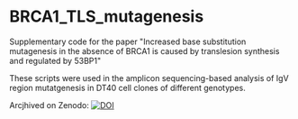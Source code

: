 # BRCA1_TLS_mutagenesis
Supplementary code for the paper "Increased base substitution mutagenesis in the absence of BRCA1 is caused by translesion synthesis and regulated by 53BP1"

These scripts were used in the amplicon sequencing-based analysis of IgV region mutatgenesis in DT40 cell clones of different genotypes.

Arcjhived on Zenodo: [![DOI](https://zenodo.org/badge/355839376.svg)](https://zenodo.org/badge/latestdoi/355839376)
